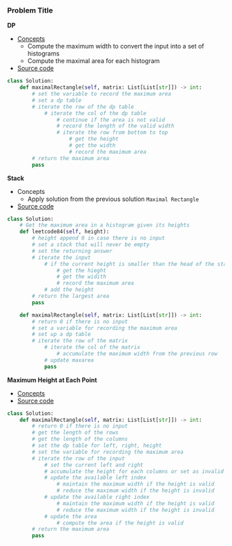 ### Problem Title
**DP**
- [Concepts](images/Histogram.png)
    - Compute the maximum width to convert the input into a set of histograms
    - Compute the maximal area for each histogram
- [Source code](source/Histogram.py)
```python
class Solution:
    def maximalRectangle(self, matrix: List[List[str]]) -> int:
        # set the variable to record the maximum area
        # set a dp table
        # iterate the row of the dp table
            # iterate the col of the dp table
                # continue if the area is not valid
                # record the length of the valid width
                # iterate the row from bottom to top
                    # get the height
                    # get the width
                    # record the maximum area
        # return the maximum area
        pass
```

**Stack**
- Concepts
    - Apply solution from the previous solution `Maximal Rectangle`
- [Source code](source/Stack.py)
```python
class Solution:
    # Get the maximum area in a histogram given its heights
    def leetcode84(self, height):
        # height append 0 in case there is no input
        # set a stack that will never be empty
        # set the returning answer
        # iterate the input
            # if the current height is smaller than the head of the stack
                # get the hieght
                # get the widith
                # record the maximum area
            # add the height
        # return the largest area
        pass

    def maximalRectangle(self, matrix: List[List[str]]) -> int:
        # return 0 if there is no input
        # set a variable for recording the maximum area
        # set up a dp table
        # iterate the row of the matrix
            # iterate the col of the matrix
                # accumulate the maximum width from the previous row
            # update maxarea
            pass
```

**Maximum Height at Each Point**
- [Concepts](images/)
- [Source code](source/MaxHeight.py)
```python
class Solution:
    def maximalRectangle(self, matrix: List[List[str]]) -> int:
        # return 0 if there is no input
        # get the length of the rows
        # get the length of the columns
        # set the dp table for left, right, height
        # set the variable for recording the maximum area
        # iterate the row of the input
            # set the current left and right
            # accumulate the height for each columns or set as invalid 
            # update the available left index 
                # maintain the maximum width if the height is valid 
                # reduce the maximum width if the height is invalid        
            # update the available right index 
                # maintain the maximum width if the height is valid
                # reduce the maximum width if the height is invalid                 
            # update the area
                # compute the area if the height is valid        
        # return the maximum area
        pass
```
